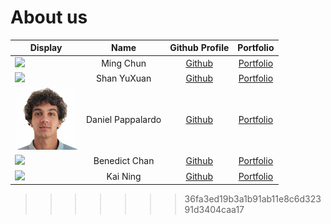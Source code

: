 # About us

| Display                                             |       Name        |                    Github Profile                    |              Portfolio               |
|-----------------------------------------------------|:-----------------:|:----------------------------------------------------:|:------------------------------------:|
| ![](https://via.placeholder.com/100.png?text=Photo) |     Ming Chun     |       [Github](https://github.com/mcmc101001)        | [Portfolio](team/mcmc101001.md) |
| ![](https://via.placeholder.com/100.png?text=Photo) |    Shan YuXuan    |         [Github](https://github.com/xuan127)         |  [Portfolio](team/xuan127.md)   |
| ![](./images/danielpappalardo.png)                  | Daniel Pappalardo |       [Github](https://github.com/danielpappa)       |  [Portfolio](team/danielpappalardo.md)   |
| ![](https://via.placeholder.com/100.png?text=Photo) |   Benedict Chan   |     [Github](https://github.com/BenedictChannn)      |  [Portfolio](team/benedictchannn.md)   |
| ![](https://via.placeholder.com/100.png?text=Photo) |     Kai Ning      |            [Github](https://github.com/)             |  [Portfolio](docs/team/johndoe.md)   |
>>>>>>> 36fa3ed19b3a1b91ab11e8c6d32391d3404caa17
